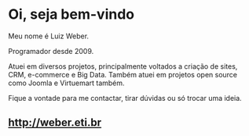 # Oi, seja bem-vindo
Meu nome é Luiz Weber.

Programador desde 2009.

Atuei em diversos projetos, principalmente voltados a criação de sites, CRM, e-commerce e Big Data.
Também atuei em projetos open source como Joomla e Virtuemart também.

Fique a vontade para me contactar, tirar dúvidas ou só trocar uma ideia.

## http://weber.eti.br
